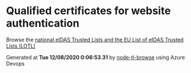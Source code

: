 # Qualified certificates for website authentication 
 Browse the [national eIDAS Trusted Lists and the EU List of eIDAS Trusted Lists (LOTL)](https://webgate.ec.europa.eu/tl-browser/#/) 
 
 
Generated at **Tue 12/08/2020  0:06:53.31** by [node-tl-browse](https://github.com/ymedlop/node-tl-browser) using Azure Devops 
